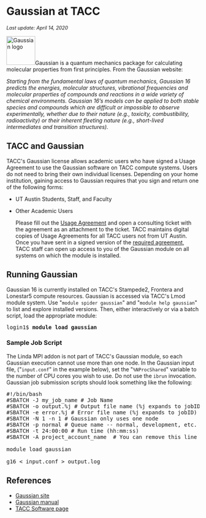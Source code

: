 # Gaussian at TACC
<span style="font-size:90%"><i>Last update: April 14, 2020</i></span></p>

<img alt="Gaussian logo" src="../../img/Gaussian-logo.jpg" style="height: 75px; width: 75px;">Gaussian is a quantum mechanics package for calculating molecular properties from first principles. From the Gaussian website:

 <i>Starting from the fundamental laws of quantum mechanics, Gaussian 16 predicts the energies, molecular structures, vibrational frequencies and molecular properties of compounds and reactions in a wide variety of chemical environments. Gaussian 16’s models can be applied to both stable species and compounds which are difficult or impossible to observe experimentally, whether due to their nature (e.g., toxicity, combustibility, radioactivity) or their inherent fleeting nature (e.g., short-lived intermediates and transition structures).</i>

## TACC and Gaussian

TACC's Gaussian license allows academic users who have signed a Usage Agreement to use the Gaussian software on TACC compute systems. Users do not need to bring their own individual licenses.  Depending on your home institution, gaining access to Gaussian requires that you sign and return one of the following forms:

* UT Austin Students, Staff, and Faculty

	<!-- TACC must maintain a physical copy of a [Confidentiality Agreement](PDFDIR/UT_Gaussian_Agreement.jpg) for all UT Austin users.  It is easiest to print, sign, and send back this [Confidentiality Agreement](PDFDIR/UT_Gaussian_Agreement.jpg) by campus mail to "TACC - Gaussian" at mail code R8700.  Submit a consulting ticket notifying TACC staff that you have mailed the agreement so that we can expect it and easily follow up with you. -->


* Other Academic Users

	Please fill out the [Usage Agreement](/documents/10157/1667013/UT+Gaussian+user+agreement/95c13b8a-859d-439e-8dbe-3f2ba2b578b7) and open a consulting ticket with the agreement as an attachment to the ticket.  TACC maintains digital copies of Usage Agreements for all TACC users not from UT Austin. Once you have sent in a signed version of the [required agreement](/documents/10157/1667013/UT+Gaussian+user+agreement/95c13b8a-859d-439e-8dbe-3f2ba2b578b7), TACC staff can open up access to you of the Gaussian module on all systems on which the module is installed.  

## Running Gaussian

Gaussian 16 is currently installed on TACC's Stampede2, Frontera and Lonestar5 compute resources. Gaussian is accessed via TACC's Lmod module system. Use "`module spider gaussian`" and "`module help gaussian`" to list and explore installed versions. Then, either interactively or via a batch script, load the appropriate module:

<pre class="cmd-line">login1$ <b>module load gaussian</b></pre>

### Sample Job Script

The Linda MPI addon is not part of TACC's Gaussian module, so each Gaussian execution cannot use more than one node. In the Gaussian input file, ("`input.conf`" in the example below), set the "`%NProcShared`" variable to the number of CPU cores you wish to use. Do not use the `ibrun` invocation. Gaussian job submission scripts should look something like the following: 

<pre class="job-script">
#!/bin/bash
#SBATCH -J my_job_name # Job Name
#SBATCH -o output.%j # Output file name (%j expands to jobID)
#SBATCH -e error.%j # Error file name (%j expands to jobID)
#SBATCH -N 1 -n 1 # Gaussian only uses one node
#SBATCH -p normal # Queue name -- normal, development, etc.
#SBATCH -t 24:00:00 # Run time (hh:mm:ss)
#SBATCH -A project_account_name  # You can remove this line if you only have one allocation

module load gaussian

g16 < input.conf > output.log</pre>

## References

* [Gaussian site](https://gaussian.com)
* [Gaussian manual](https://gaussian.com/man/)
* [TACC Software page](https://www.tacc.utexas.edu/systems/software)
